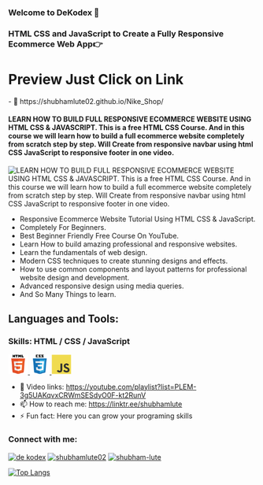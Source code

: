 
### Welcome to DeKodex 👋
### HTML CSS and JavaScript to Create a Fully Responsive Ecommerce Web App👉

<h1 align="left">Preview Just Click on Link </h1>
- 🔗 https://shubhamlute02.github.io/Nike_Shop/

#### LEARN HOW TO BUILD FULL RESPONSIVE ECOMMERCE WEBSITE USING HTML CSS & JAVASCRIPT. This is a free HTML CSS Course. And in this course we will learn how to build a full ecommerce website completely from scratch step by step. Will Create from responsive navbar using html CSS JavaScript to responsive footer in one video.
![LEARN HOW TO BUILD FULL RESPONSIVE ECOMMERCE WEBSITE USING HTML CSS & JAVASCRIPT. This is a free HTML CSS Course. And in this course we will learn how to build a full ecommerce website completely from scratch step by step. Will Create from responsive navbar using html CSS JavaScript to responsive footer in one video.](https://github.com/shubhamlute02/ecommerce-webapp/blob/main/designpromo/1.png)

- Responsive Ecommerce Website Tutorial Using HTML CSS & JavaScript.
- Completely For Beginners.
- Best Beginner Friendly Free Course On YouTube.
- Learn How to build amazing professional and responsive websites.
- Learn the fundamentals of web design.
- Modern CSS techniques to create stunning designs and effects.
- How to use common components and layout patterns for professional website design and development.
- Advanced responsive design using media queries.
- And So Many Things to learn.


<h2 align="left">Languages and Tools:</h2>
<h3 align="left">Skills: HTML / CSS / JavaScript</h3>

<a href="https://www.w3.org/html/" target="_blank" rel="noreferrer"> <img src="https://raw.githubusercontent.com/devicons/devicon/master/icons/html5/html5-original-wordmark.svg" alt="html5" width="40" height="40"/> </a>
<a href="https://www.w3schools.com/css/" target="_blank" rel="noreferrer"> <img src="https://raw.githubusercontent.com/devicons/devicon/master/icons/css3/css3-original-wordmark.svg" alt="css3" width="40" height="40"/> </a>
<a href="https://developer.mozilla.org/en-US/docs/Web/JavaScript" target="_blank" rel="noreferrer"> <img src="https://raw.githubusercontent.com/devicons/devicon/master/icons/javascript/javascript-original.svg" alt="javascript" width="40" height="40"/> </a>

- 🔗 Video links: https://youtube.com/playlist?list=PLEM-3g5UAKqvxCRWmSESdyO0F-kt2RunV
- 📫 How to reach me: https://linktr.ee/shubhamlute 
- ⚡ Fun fact: Here you can grow your programing skills 

<h3 align="left">Connect with me:</h3>
<p align="left">
<a href="https://www.youtube.com/c/de kodex" target="blank"><img align="center" src="https://raw.githubusercontent.com/rahuldkjain/github-profile-readme-generator/master/src/images/icons/Social/youtube.svg" alt="de kodex" height="30" width="40" /></a>
<a href="https://codepen.io/shubhamlute02" target="blank"><img align="center" src="https://raw.githubusercontent.com/rahuldkjain/github-profile-readme-generator/master/src/images/icons/Social/codepen.svg" alt="shubhamlute02" height="30" width="40" /></a>
<a href="https://linkedin.com/in/shubham-lute" target="blank"><img align="center" src="https://raw.githubusercontent.com/rahuldkjain/github-profile-readme-generator/master/src/images/icons/Social/linked-in-alt.svg" alt="shubham-lute" height="30" width="40" /></a>
</p>

[![Top Langs](https://github-readme-stats.vercel.app/api/top-langs/?username=shubhamlute02)](https://github.com/anuraghazra/github-readme-stats)


